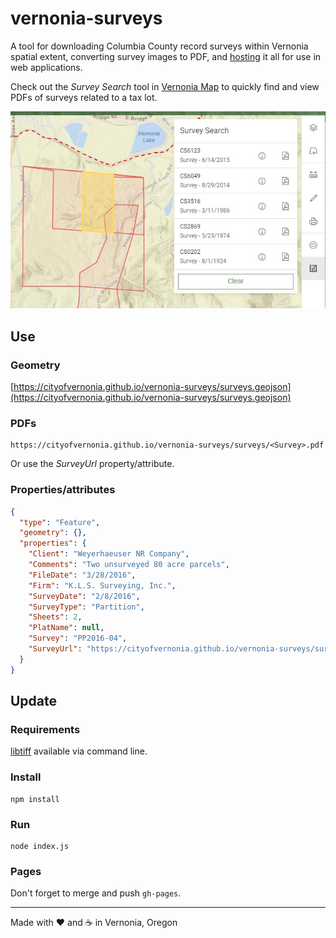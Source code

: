 # vernonia-surveys

A tool for downloading Columbia County record surveys within Vernonia spatial extent, converting survey images to PDF, and [hosting](https://cityofvernonia.github.io/vernonia-surveys/) it all for use in web applications.

Check out the _Survey Search_ tool in [Vernonia Map](https://map.vernonia-or.gov/) to quickly find and view PDFs of surveys related to a tax lot.

![Survey Search](screenshot.jpg 'Survey Search')

## Use

### Geometry

[https://cityofvernonia.github.io/vernonia-surveys/surveys.geojson](https://cityofvernonia.github.io/vernonia-surveys/surveys.geojson)

### PDFs

```
https://cityofvernonia.github.io/vernonia-surveys/surveys/<Survey>.pdf
```

Or use the _SurveyUrl_ property/attribute.

### Properties/attributes

```json
{
  "type": "Feature",
  "geometry": {},
  "properties": {
    "Client": "Weyerhaeuser NR Company",
    "Comments": "Two unsurveyed 80 acre parcels",
    "FileDate": "3/28/2016",
    "Firm": "K.L.S. Surveying, Inc.",
    "SurveyDate": "2/8/2016",
    "SurveyType": "Partition",
    "Sheets": 2,
    "PlatName": null,
    "Survey": "PP2016-04",
    "SurveyUrl": "https://cityofvernonia.github.io/vernonia-surveys/surveys/PP2016-04.pdf"
  }
}
```

## Update

### Requirements

[libtiff](http://www.libtiff.org/) available via command line.

### Install

```shell
npm install
```

### Run

```shell
node index.js
```

### Pages

Don't forget to merge and push `gh-pages`.

---

Made with :heart: and :coffee: in Vernonia, Oregon
